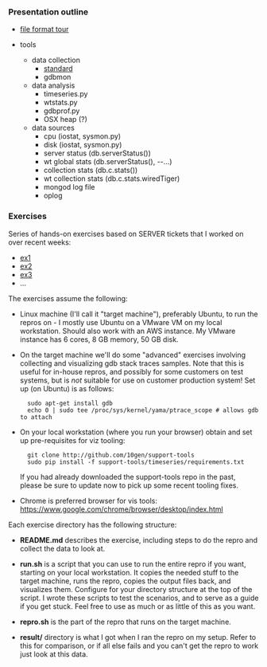 ### Presentation outline

* [file format tour](../mdb-wt/tour.md)

* tools
    * data collection
        * [standard](https://jira.mongodb.org/browse/SERVER-16699?focusedCommentId=796325&page=com.atlassian.jira.plugin.system.issuetabpanels:comment-tabpanel#comment-796325)
        * gdbmon
    * data analysis
        * timeseries.py
        * wtstats.py        
        * gdbprof.py
        * OSX heap (?)
    * data sources
        * cpu (iostat, sysmon.py)
        * disk (iostat, sysmon.py)
        * server status (db.serverStatus())
        * wt global stats (db.serverStatus(), --...)
        * collection stats (db.c.stats())
        * wt collection stats (db.c.stats.wiredTiger)
        * mongod log file
        * oplog


### Exercises

Series of hands-on exercises based on SERVER tickets that I worked on over recent weeks:
* [ex1](ex1)
* [ex2](ex2)
* [ex3](ex3)
* ...

The exercises assume the following:

* Linux machine (I'll call it "target machine"), preferably Ubuntu, to
  run the repros on - I mostly use Ubuntu on a VMware VM on my local
  workstation. Should also work with an AWS instance. My VMware
  instance has 6 cores, 8 GB memory, 50 GB disk.

* On the target machine we'll do some "advanced" exercises involving
  collecting and visualizing gdb stack traces samples. Note that this
  is useful for in-house repros, and possibly for some customers on
  test systems, but is *not* suitable for use on customer production
  system! Set up (on Ubuntu) is as follows:

        sudo apt-get install gdb
        echo 0 | sudo tee /proc/sys/kernel/yama/ptrace_scope # allows gdb to attach

* On your local workstation (where you run your browser) obtain and
  set up pre-requisites for viz tooling:

        git clone http://github.com/10gen/support-tools
        sudo pip install -f support-tools/timeseries/requirements.txt

  If you had already downloaded the support-tools repo in the past,
  please be sure to update now to pick up some recent tooling fixes.

* Chrome is preferred browser for vis tools: https://www.google.com/chrome/browser/desktop/index.html

Each exercise directory has the following structure:

* **README.md** describes the exercise, including steps to do the repro
  and collect the data to look at.

* **run.sh** is a script that you can use to run the entire repro if you
  want, starting on your local workstation. It copies the needed stuff
  to the target machine, runs the repro, copies the output files back,
  and visualizes them. Configure for your directory structure at the
  top of the script. I wrote these scripts to test the scenarios, and
  to serve as a guide if you get stuck. Feel free to use as much or as
  little of this as you want.

* **repro.sh** is the part of the repro that runs on the target machine.

* **result/** directory is what I got when I ran the repro on my
  setup. Refer to this for comparison, or if all else fails and you
  can't get the repro to work just look at this data.


